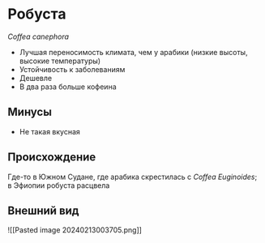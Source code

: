 # Робуста
*Coffea canephora*

- Лучшая переносимость климата, чем у арабики (низкие высоты, высокие температуры)
- Устойчивость к заболеваниям
- Дешевле
- В два раза больше кофеина

## Минусы
- Не такая вкусная
## Происхождение
Где-то в Южном Судане, где арабика скрестилась с *Coffea Euginoides*; в Эфиопии робуста расцвела


## Внешний вид
![[Pasted image 20240213003705.png]]
